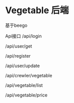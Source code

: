# Vegetable 后端
基于beego

Api接口
/api/login

/api/user/get

/api/register

/api/user/update

/api/crewler/vegetable

/api/vegetable/list

/api/vegetable/price